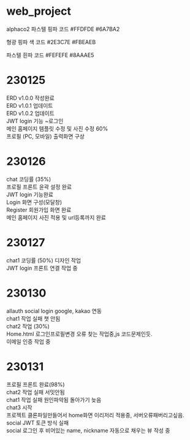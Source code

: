 # web_project
 alphaco2
파스텔 핑파 코드
#FFDFDE
#6A7BA2

형광 핑파 색 코드
#2E3C7E
#FBEAEB

파스텔 흰파 코드
#FEFEFE
#8AAAE5

# 230125
ERD v1.0.0 작성완료 <br>
ERD v1.0.1 업데이트 <br>
ERD v1.0.2 업데이트 <br>
JWT login 기능 ~로그인 <br>
메인 홈페이지 템플릿 수정 및 사진 수정 60%<br>
프로필 (PC, 모바일) 출력화면 구상<br>


# 230126
chat 코딩률 (35%) <br>
프로필 프론트 윤곽 설정 완료<br>
JWT login 기능완료<br>
Login 화면 구성(모달창)<br>
Register 회원가입 화면 완료<br>
메인 홈페이지 사진 적용 및 url등록까지 완료 <br>

# 230127
chat1 코딩률 (50%) 디자인 작업<br>
JWT login 프론트 연결 작업 중<br>

# 230130
allauth social login google, kakao 연동 <br>
chat1 작업 실패 챗 안됨  <br>
chat2 작업 (30%)  <br>
Home.html 로그인프로필변경 오류 찾는 작업중,js 코드문제인듯.<br>
이메일 인증 작업 중<br>

# 230131
프로필 프론트 완료(98%) <br>
chat2 작업 실패 서밋안됨   <br>
chat1 작업 실패 원인파악됨 돌아가기 늦음 <br>
chat3 시작  <br>
프로젝트 클론파일만들어서 home화면 이리저리 적용중, 서버오류패버리고싶음.<br>
social JWT 토큰 방식 실패 <br>
social 로그인 후 비어있는 name, nickname 자동으로 채우는 뷰 작성 중 <br>

